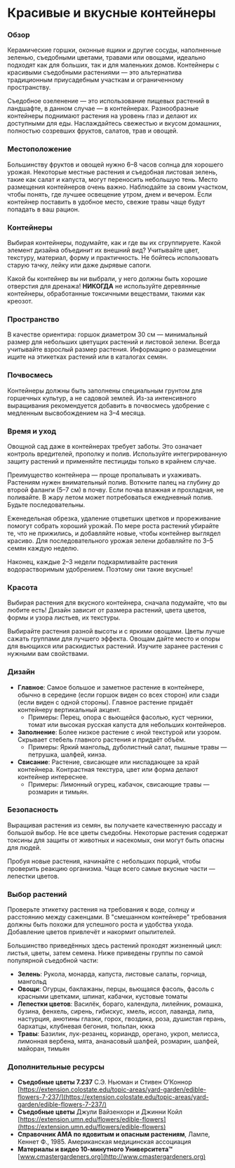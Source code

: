 # Красивые и вкусные контейнеры

### Обзор

Керамические горшки, оконные ящики и другие сосуды, наполненные зеленью, съедобными цветами, травами или овощами, идеально подходят как для больших, так и для маленьких домов. Контейнеры с красивыми съедобными растениями — это альтернатива традиционным приусадебным участкам и ограниченному пространству.

Съедобное озеленение — это использование пищевых растений в ландшафте, в данном случае — в контейнерах. Разнообразные контейнеры поднимают растения на уровень глаз и делают их доступными для еды. Наслаждайтесь свежестью и вкусом домашних, полностью созревших фруктов, салатов, трав и овощей.

### Местоположение

Большинству фруктов и овощей нужно 6–8 часов солнца для хорошего урожая. Некоторые местные растения и съедобная листовая зелень, такие как салат и капуста, могут переносить небольшую тень. Место размещения контейнеров очень важно. Наблюдайте за своим участком, чтобы понять, где лучшее освещение утром, днем и вечером. Если контейнер поставить в удобное место, свежие травы чаще будут попадать в ваш рацион.

### Контейнеры

Выбирая контейнеры, подумайте, как и где вы их сгруппируете. Какой элемент дизайна объединит их внешний вид? Учитывайте цвет, текстуру, материал, форму и практичность. Не бойтесь использовать старую тачку, лейку или даже дырявые сапоги.

Какой бы контейнер вы ни выбрали, у него должны быть хорошие отверстия для дренажа! **НИКОГДА** не используйте деревянные контейнеры, обработанные токсичными веществами, такими как креозот.

### Пространство

В качестве ориентира: горшок диаметром 30 см — минимальный размер для небольших цветущих растений и листовой зелени. Всегда учитывайте взрослый размер растения. Информацию о размещении ищите на этикетках растений или в каталогах семян.

### Почвосмесь

Контейнеры должны быть заполнены специальным грунтом для горшечных культур, а не садовой землей. Из-за интенсивного выращивания рекомендуется добавить в почвосмесь удобрение с медленным высвобождением на 3–4 месяца.

### Время и уход

Овощной сад даже в контейнерах требует заботы. Это означает контроль вредителей, прополку и полив. Используйте интегрированную защиту растений и применяйте пестициды только в крайнем случае.

Преимущество контейнера — проще пропалывать и ухаживать. Растениям нужен внимательный полив. Воткните палец на глубину до второй фаланги (5–7 см) в почву. Если почва влажная и прохладная, не поливайте. В жару летом может потребоваться ежедневный полив. Будьте последовательны.

Еженедельная обрезка, удаление отцветших цветков и прореживание помогут собрать хороший урожай. По мере роста растений убирайте те, что не прижились, и добавляйте новые, чтобы контейнер выглядел красиво. Для последовательного урожая зелени добавляйте по 3–5 семян каждую неделю.

Наконец, каждые 2–3 недели подкармливайте растения водорастворимым удобрением. Поэтому они такие вкусные!

### Красота

Выбирая растения для вкусного контейнера, сначала подумайте, что вы любите есть! Дизайн зависит от размера растений, цвета цветов, формы и узора листьев, их текстуры.

Выбирайте растения разной высоты и с яркими овощами. Цветы лучше сажать группами для лучшего эффекта. Овощам дайте место и опоры для вьющихся или раскидистых растений. Изучите заранее растения с нужными вам свойствами.

### Дизайн


- **Главное**: Самое большое и заметное растение в контейнере, обычно в середине (если горшок виден со всех сторон) или сзади (если виден с одной стороны). Главное растение придаёт контейнеру вертикальный акцент.
  - Примеры: Перец, опора с вьющейся фасолью, куст черники, томат или высокая русская капуста для небольших контейнеров.
- **Заполнение**: Более низкое растение с иной текстурой или узором. Скрывает стебель главного растения и придаёт объём.
  - Примеры: Яркий мангольд, дуболистный салат, пышные травы — петрушка, шалфей, кинза.
- **Свисание**: Растение, свисающее или ниспадающее за край контейнера. Контрастная текстура, цвет или форма делают контейнер интереснее.
  - Примеры: Лимонный огурец, кабачок, свисающие травы — розмарин и тимьян.

### Безопасность

Выращивая растения из семян, вы получаете качественную рассаду и большой выбор. Не все цветы съедобны. Некоторые растения содержат токсины для защиты от животных и насекомых, они могут быть опасны для людей.

Пробуя новые растения, начинайте с небольших порций, чтобы проверить реакцию организма. Чаще всего самые вкусные части — лепестки цветов.

### Выбор растений

Проверьте этикетку растения на требования к воде, солнцу и расстоянию между саженцами. В "смешанном контейнере" требования должны быть похожи для успешного роста и удобства ухода. Добавление цветов привлечёт и накормит опылителей.

Большинство приведённых здесь растений проходят жизненный цикл: листья, цветы, затем семена. Ниже приведены группы по самой популярной съедобной части:

- **Зелень**: Рукола, монарда, капуста, листовые салаты, горчица, мангольд
- **Овощи**: Огурцы, баклажаны, перцы, вьющаяся фасоль, фасоль с красными цветками, шпинат, кабачки, кустовые томаты
- **Лепестки цветов**: Василёк, бораго, календула, лилейник, ромашка, бузина, фенхель, сирень, гибискус, хмель, иссоп, лаванда, липа, настурция, анютины глазки, горох, гвоздика, роза, душистая герань, бархатцы, клубневая бегония, тюльпан, юкка
- **Травы**: Базилик, лук-резанец, кориандр, орегано, укроп, мелисса, лимонная вербена, мята, ананасовый шалфей, розмарин, шалфей, майоран, тимьян

### Дополнительные ресурсы

- **Съедобные цветы 7.237** С.Э. Ньюман и Стивен О’Коннор  
  [https://extension.colostate.edu/topic-areas/yard-garden/edible-flowers-7-237/](https://extension.colostate.edu/topic-areas/yard-garden/edible-flowers-7-237/)
- **Съедобные цветы** Джули Вайзенхорн и Джинни Койл  
  [https://extension.umn.edu/flowers/edible-flowers](https://extension.umn.edu/flowers/edible-flowers)
- **Справочник AMA по ядовитым и опасным растениям**, Лампе, Кеннет Ф., 1985. Американская медицинская ассоциация
- **Материалы и видео 10-минутного Университета™**  
  [www.cmastergardeners.org](http://www.cmastergardeners.org)
